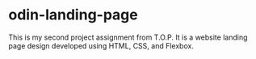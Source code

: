 # odin-landing-page
This is my second project assignment from T.O.P. It is a website landing page design developed using HTML, CSS, and Flexbox.
